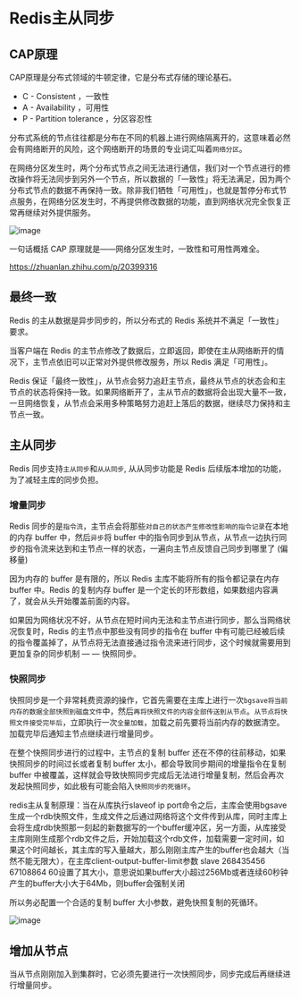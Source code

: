 # Redis主从同步

## CAP原理
CAP原理是分布式领域的牛顿定律，它是分布式存储的理论基石。

- C - Consistent ，一致性
- A - Availability ，可用性
- P - Partition tolerance ，分区容忍性

分布式系统的节点往往都是分布在不同的机器上进行网络隔离开的，这意味着必然会有网络断开的风险，这个网络断开的场景的专业词汇叫着`网络分区`。

在网络分区发生时，两个分布式节点之间无法进行通信，我们对一个节点进行的修改操作将无法同步到另外一个节点，所以数据的「一致性」将无法满足，因为两个分布式节点的数据不再保持一致。除非我们牺牲「可用性」，也就是暂停分布式节点服务，在网络分区发生时，不再提供修改数据的功能，直到网络状况完全恢复正常再继续对外提供服务。

![image](https://user-images.githubusercontent.com/34932312/70607838-21dc7b80-1c3a-11ea-95d4-3e175b3c3076.png)

一句话概括 CAP 原理就是——网络分区发生时，一致性和可用性两难全。

https://zhuanlan.zhihu.com/p/20399316

## 最终一致
Redis 的主从数据是异步同步的，所以分布式的 Redis 系统并不满足「一致性」要求。

当客户端在 Redis 的主节点修改了数据后，立即返回，即使在主从网络断开的情况下，主节点依旧可以正常对外提供修改服务，所以 Redis 满足「可用性」。

Redis 保证「最终一致性」，从节点会努力追赶主节点，最终从节点的状态会和主节点的状态将保持一致。如果网络断开了，主从节点的数据将会出现大量不一致，一旦网络恢复，从节点会采用多种策略努力追赶上落后的数据，继续尽力保持和主节点一致。

## 主从同步
Redis 同步支持`主从同步`和`从从同步`, 从从同步功能是 Redis 后续版本增加的功能，为了减轻主库的同步负担。

### 增量同步
Redis 同步的是`指令流`，主节点会将那些`对自己的状态产生修改性影响的指令记录`在本地的内存 buffer 中，然后`异步`将 buffer 中的指令同步到从节点，从节点一边执行同步的指令流来达到和主节点一样的状态，一遍向主节点反馈自己同步到哪里了 (偏移量)

因为内存的 buffer 是有限的，所以 Redis 主库不能将所有的指令都记录在内存 buffer 中。Redis 的复制内存 buffer 是一个定长的环形数组，如果数组内容满了，就会从头开始覆盖前面的内容。

如果因为网络状况不好，从节点在短时间内无法和主节点进行同步，那么当网络状况恢复时，Redis 的主节点中那些没有同步的指令在 buffer 中有可能已经被后续的指令覆盖掉了，从节点将无法直接通过指令流来进行同步，这个时候就需要用到更加复杂的同步机制 — — 快照同步。

### 快照同步
快照同步是一个非常耗费资源的操作，它首先需要在主库上进行一次`bgsave将当前内存的数据全部快照到磁盘文件`中，然后`再将快照文件的内容全部传送到从节点`。`从节点将快照文件接受完毕后`，立即执行一次`全量加载`，加载之前先要将当前内存的数据清空。加载完毕后通知主节点继续进行增量同步。

在整个快照同步进行的过程中，主节点的复制 buffer 还在不停的往前移动，如果快照同步的时间过长或者复制 buffer 太小，都会导致同步期间的增量指令在复制 buffer 中被覆盖，这样就会导致快照同步完成后无法进行增量复制，然后会再次发起快照同步，如此极有可能会陷入`快照同步的死循环`。

redis主从复制原理：当在从库执行slaveof ip port命令之后，主库会使用bgsave生成一个rdb快照文件，生成文件之后通过网络将这个文件传到从库，同时主库上会将生成rdb快照那一刻起的新数据写的一个buffer缓冲区，另一方面，从库接受主库刚刚生成那个rdb文件之后，开始加载这个rdb文件，加载需要一定时间，如果这个时间越长，其主库的写入量越大，那么刚刚主库产生的buffer也会越大（当然不能无限大），在主库client-output-buffer-limit参数 slave 268435456 67108864 60设置了其大小，意思说如果buffer大小超过256Mb或者连续60秒钟产生的buffer大小大于64Mb，则buffer会强制关闭

所以务必配置一个合适的复制 buffer 大小参数，避免快照复制的死循环。

![image](https://user-images.githubusercontent.com/34932312/70610581-c8c31680-1c3e-11ea-8b1c-b5dce5dd6ed9.png)

## 增加从节点
当从节点刚刚加入到集群时，它必须先要进行一次快照同步，同步完成后再继续进行增量同步。


                                                                                  


